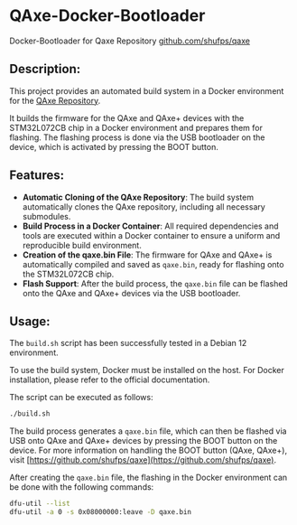 # QAxe-Docker-Bootloader
Docker-Bootloader for Qaxe Repository [github.com/shufps/qaxe](https://github.com/shufps/qaxe)

## Description:
This project provides an automated build system in a Docker environment for the [QAxe Repository](https://github.com/shufps/qaxe).

It builds the firmware for the QAxe and QAxe+ devices with the STM32L072CB chip in a Docker environment and prepares them for flashing. The flashing process is done via the USB bootloader on the device, which is activated by pressing the BOOT button.

## Features:
- **Automatic Cloning of the QAxe Repository**: The build system automatically clones the QAxe repository, including all necessary submodules.
- **Build Process in a Docker Container**: All required dependencies and tools are executed within a Docker container to ensure a uniform and reproducible build environment.
- **Creation of the qaxe.bin File**: The firmware for QAxe and QAxe+ is automatically compiled and saved as `qaxe.bin`, ready for flashing onto the STM32L072CB chip.
- **Flash Support**: After the build process, the `qaxe.bin` file can be flashed onto the QAxe and QAxe+ devices via the USB bootloader.

## Usage:
The `build.sh` script has been successfully tested in a Debian 12 environment.

To use the build system, Docker must be installed on the host. For Docker installation, please refer to the official documentation.

The script can be executed as follows:

```bash
./build.sh
```

The build process generates a `qaxe.bin` file, which can then be flashed via USB onto QAxe and QAxe+ devices by pressing the BOOT button on the device. For more information on handling the BOOT button (QAxe, QAxe+), visit [https://github.com/shufps/qaxe](https://github.com/shufps/qaxe).

After creating the `qaxe.bin` file, the flashing in the Docker environment can be done with the following commands:

```bash
dfu-util --list
dfu-util -a 0 -s 0x08000000:leave -D qaxe.bin
```


